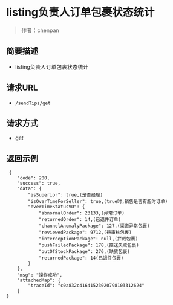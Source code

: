 # listing负责人订单包裹状态统计

> 作者：chenpan

## 简要描述

- listing负责人订单包裹状态统计

## 请求URL
- `/sendTips/get `
  
## 请求方式
- get 
## 返回示例 

``` 
 {
    "code": 200,
    "success": true,
    "data": {
        "isSuperior": true,(是否经理)
        "isOverTimeForSeller": true,(true时,销售是否有超时订单)
        "overTimeStatusVO": {
            "abnormalOrder": 23133,(异常订单)
            "returnedOrder": 14,(已退件订单)
            "channelAnomalyPackage": 127,(渠道异常包裹)
            "reviewedPackage": 9712,(待审核包裹)
            "interceptionPackage": null,(拦截包裹)
            "pushFailedPackage": 178,(推送失败包裹)
            "outOfStockPackage": 276,(缺货包裹)
            "returnedPackage": 14(已退件包裹)
        }
    },
    "msg": "操作成功",
    "attachedMap": {
        "traceId": "c0a832c41641523020798103312624"
    }
}
```